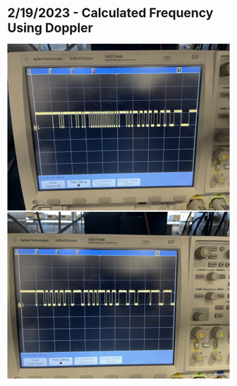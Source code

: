 # 2/19/2023 - Calculated Frequency Using Doppler
![image](low_freq_dop.jpg)
![image](high_freq_dop.jpg)
